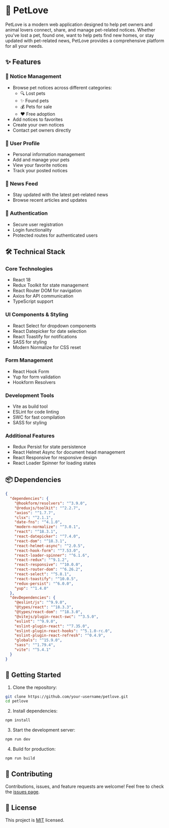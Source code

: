 # 🐾 PetLove

PetLove is a modern web application designed to help pet owners and animal lovers connect, share,
and manage pet-related notices. Whether you've lost a pet, found one, want to help pets find new
homes, or stay updated with pet-related news, PetLove provides a comprehensive platform for all your
needs.

## ✨ Features

### 📝 Notice Management

- Browse pet notices across different categories:
  - 🔍 Lost pets
  - ✨ Found pets
  - 💰 Pets for sale
  - ❤️ Free adoption
- Add notices to favorites
- Create your own notices
- Contact pet owners directly

### 👤 User Profile

- Personal information management
- Add and manage your pets
- View your favorite notices
- Track your posted notices

### 📰 News Feed

- Stay updated with the latest pet-related news
- Browse recent articles and updates

### 🔐 Authentication

- Secure user registration
- Login functionality
- Protected routes for authenticated users

## 🛠️ Technical Stack

### Core Technologies

- React 18
- Redux Toolkit for state management
- React Router DOM for navigation
- Axios for API communication
- TypeScript support

### UI Components & Styling

- React Select for dropdown components
- React Datepicker for date selection
- React Toastify for notifications
- SASS for styling
- Modern Normalize for CSS reset

### Form Management

- React Hook Form
- Yup for form validation
- Hookform Resolvers

### Development Tools

- Vite as build tool
- ESLint for code linting
- SWC for fast compilation
- SASS for styling

### Additional Features

- Redux Persist for state persistence
- React Helmet Async for document head management
- React Responsive for responsive design
- React Loader Spinner for loading states

## 📦 Dependencies

```json
{
  "dependencies": {
    "@hookform/resolvers": "^3.9.0",
    "@reduxjs/toolkit": "^2.2.7",
    "axios": "^1.7.7",
    "clsx": "^2.1.1",
    "date-fns": "^4.1.0",
    "modern-normalize": "^3.0.1",
    "react": "^18.3.1",
    "react-datepicker": "^7.4.0",
    "react-dom": "^18.3.1",
    "react-helmet-async": "^2.0.5",
    "react-hook-form": "^7.53.0",
    "react-loader-spinner": "^6.1.6",
    "react-redux": "^9.1.2",
    "react-responsive": "^10.0.0",
    "react-router-dom": "^6.26.2",
    "react-select": "^5.8.1",
    "react-toastify": "^10.0.5",
    "redux-persist": "^6.0.0",
    "yup": "^1.4.0"
  },
  "devDependencies": {
    "@eslint/js": "^9.9.0",
    "@types/react": "^18.3.3",
    "@types/react-dom": "^18.3.0",
    "@vitejs/plugin-react-swc": "^3.5.0",
    "eslint": "^9.9.0",
    "eslint-plugin-react": "^7.35.0",
    "eslint-plugin-react-hooks": "^5.1.0-rc.0",
    "eslint-plugin-react-refresh": "^0.4.9",
    "globals": "^15.9.0",
    "sass": "^1.79.4",
    "vite": "^5.4.1"
  }
}
```

## 🚀 Getting Started

1. Clone the repository:

```bash
git clone https://github.com/your-username/petlove.git
cd petlove
```

2. Install dependencies:

```bash
npm install
```

3. Start the development server:

```bash
npm run dev
```

4. Build for production:

```bash
npm run build
```

## 🤝 Contributing

Contributions, issues, and feature requests are welcome! Feel free to check the
[issues page](https://github.com/YevhenKharchenko/petlove/issues).

## 📝 License

This project is [MIT](LICENSE) licensed.
